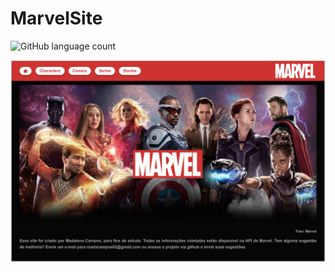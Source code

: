 # MarvelSite

![GitHub language count](https://img.shields.io/badge/Angular-DD0031?style=for-the-badge&logo=angular&logoColor=white)

<img src="imagens-projeto/home.png" alt="Home do site">
